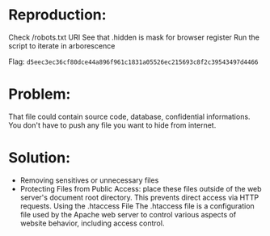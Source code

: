 # Reproduction:
Check /robots.txt URI
See that .hidden is mask for browser register
Run the script to iterate in arborescence 

Flag: `d5eec3ec36cf80dce44a896f961c1831a05526ec215693c8f2c39543497d4466`

# Problem:
That file could contain source code, database, confidential informations.
You don't have to push any file you want to hide from internet.

# Solution:
- Removing sensitives or unnecessary files
- Protecting Files from Public Access:
    place these files outside of the web server's document root directory. This prevents direct access via HTTP requests.
    Using the .htaccess File
        The .htaccess file is a configuration file used by the Apache web server to control various aspects of website behavior, including access control.